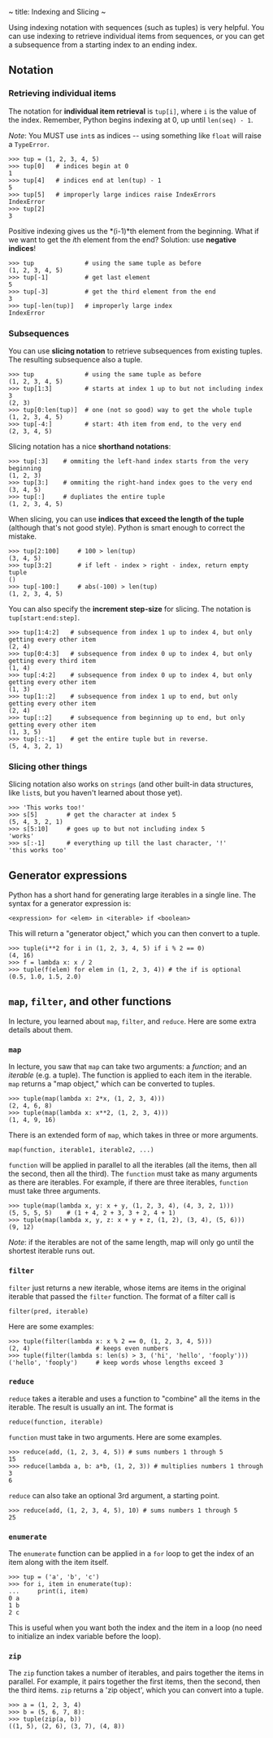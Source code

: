 ~ title: Indexing and Slicing ~

Using indexing notation with sequences (such as tuples) is very
helpful. You can use indexing to retrieve individual items from
sequences, or you can get a subsequence from a starting index to an
ending index.

Notation
--------

### Retrieving individual items

The notation for **individual item retrieval** is `tup[i]`, where `i`
is the value of the index.  Remember, Python begins indexing at 0, up
until `len(seq) - 1`.

*Note*: You MUST use `int`s as indices -- using something like `float`
will raise a `TypeError`.

    >>> tup = (1, 2, 3, 4, 5)
    >>> tup[0]   # indices begin at 0
    1
    >>> tup[4]   # indices end at len(tup) - 1
    5
    >>> tup[5]   # improperly large indices raise IndexErrors
    IndexError
    >>> tup[2]
    3

Positive indexing gives us the *(i-1)*th element from the beginning.
What if we want to get the *i*th element from the end? Solution: use
**negative indices**!

    >>> tup              # using the same tuple as before
    (1, 2, 3, 4, 5)
    >>> tup[-1]          # get last element
    5
    >>> tup[-3]          # get the third element from the end
    3
    >>> tup[-len(tup)]   # improperly large index
    IndexError

### Subsequences

You can use **slicing notation** to retrieve subsequences
from existing tuples. The resulting subsequence also a tuple.

    >>> tup              # using the same tuple as before
    (1, 2, 3, 4, 5)
    >>> tup[1:3]         # starts at index 1 up to but not including index 3
    (2, 3)
    >>> tup[0:len(tup)]  # one (not so good) way to get the whole tuple
    (1, 2, 3, 4, 5)
    >>> tup[-4:]         # start: 4th item from end, to the very end
    (2, 3, 4, 5)

Slicing notation has a nice **shorthand notations**:

    >>> tup[:3]    # ommiting the left-hand index starts from the very beginning
    (1, 2, 3)
    >>> tup[3:]    # ommiting the right-hand index goes to the very end
    (3, 4, 5)
    >>> tup[:]     # dupliates the entire tuple
    (1, 2, 3, 4, 5)

When slicing, you can use **indices that exceed the length of the
tuple** (although that's not good style). Python is smart enough to
correct the mistake.

    >>> tup[2:100]     # 100 > len(tup)
    (3, 4, 5)
    >>> tup[3:2]       # if left - index > right - index, return empty tuple
    ()
    >>> tup[-100:]     # abs(-100) > len(tup)
    (1, 2, 3, 4, 5)

You can also specify the **increment step-size** for slicing. The
notation is `tup[start:end:step]`.

    >>> tup[1:4:2]   # subsequence from index 1 up to index 4, but only getting every other item
    (2, 4)
    >>> tup[0:4:3]   # subsequence from index 0 up to index 4, but only getting every third item
    (1, 4)
    >>> tup[:4:2]    # subsequence from index 0 up to index 4, but only getting every other item
    (1, 3)
    >>> tup[1::2]    # subsequence from index 1 up to end, but only getting every other item
    (2, 4)
    >>> tup[::2]     # subsequence from beginning up to end, but only getting every other item
    (1, 3, 5)
    >>> tup[::-1]    # get the entire tuple but in reverse.
    (5, 4, 3, 2, 1)

### Slicing other things

Slicing notation also works on `strings` (and other built-in data
structures, like `list`s, but you haven't learned about those yet).

    >>> 'This works too!'
    >>> s[5]        # get the character at index 5
    (5, 4, 3, 2, 1)
    >>> s[5:10]     # goes up to but not including index 5
    'works'
    >>> s[:-1]      # everything up till the last character, '!'
    'this works too'

Generator expressions
---------------------

Python has a short hand for generating large iterables in a single
line. The syntax for a generator expression is:

    <expression> for <elem> in <iterable> if <boolean>

This will return a "generator object," which you can then convert to a
tuple.

    >>> tuple(i**2 for i in (1, 2, 3, 4, 5) if i % 2 == 0)
    (4, 16)
    >>> f = lambda x: x / 2
    >>> tuple(f(elem) for elem in (1, 2, 3, 4)) # the if is optional
    (0.5, 1.0, 1.5, 2.0)

`map`, `filter`, and other functions
------------------------------------

In lecture, you learned about `map`, `filter`, and `reduce`. Here are
some extra details about them.

### `map`

In lecture, you saw that `map` can take two arguments: a *function*;
and an *iterable* (e.g. a tuple). The function is applied to each item
in the iterable. `map` returns a "map object," which can be converted
to tuples.

    >>> tuple(map(lambda x: 2*x, (1, 2, 3, 4)))
    (2, 4, 6, 8)
    >>> tuple(map(lambda x: x**2, (1, 2, 3, 4)))
    (1, 4, 9, 16)

There is an extended form of `map`, which takes in three or more
arguments.

    map(function, iterable1, iterable2, ...)

`function` will be applied in parallel to all the iterables (all the
items, then all the second, then all the third). The `function` must
take as many arguments as there are iterables. For example, if there
are three iterables, `function` must take three arguments.

    >>> tuple(map(lambda x, y: x + y, (1, 2, 3, 4), (4, 3, 2, 1)))
    (5, 5, 5, 5)    # (1 + 4, 2 + 3, 3 + 2, 4 + 1)
    >>> tuple(map(lambda x, y, z: x + y + z, (1, 2), (3, 4), (5, 6)))
    (9, 12)

*Note*: if the iterables are not of the same length, map will only go
until the shortest iterable runs out.

### `filter`

`filter` just returns a new iterable, whose items are items in the
original iterable that passed the `filter` function. The format of a
filter call is

    filter(pred, iterable)

Here are some examples:

    >>> tuple(filter(lambda x: x % 2 == 0, (1, 2, 3, 4, 5)))
    (2, 4)                  # keeps even numbers
    >>> tuple(filter(lambda s: len(s) > 3, ('hi', 'hello', 'fooply')))
    ('hello', 'fooply')     # keep words whose lengths exceed 3

### `reduce`

`reduce` takes a iterable and uses a function to "combine" all the
items in the iterable. The result is usually an int. The format is

    reduce(function, iterable)

`function` must take in two arguments. Here are some examples.

    >>> reduce(add, (1, 2, 3, 4, 5)) # sums numbers 1 through 5
    15
    >>> reduce(lambda a, b: a*b, (1, 2, 3)) # multiplies numbers 1 through 3
    6

`reduce` can also take an optional 3rd argument, a starting point.

    >>> reduce(add, (1, 2, 3, 4, 5), 10) # sums numbers 1 through 5
    25

### `enumerate`

The `enumerate` function can be applied in a `for`
loop to get the index of an item along with the item itself.

    >>> tup = ('a', 'b', 'c')
    >>> for i, item in enumerate(tup):
    ...     print(i, item)
    0 a
    1 b
    2 c

This is useful when you want both the index and the item in a loop (no
need to initialize an index variable before the loop).

### `zip`

The `zip` function takes a number of iterables, and pairs together the
items in parallel. For example, it pairs together the first items,
then the second, then the third items.  `zip` returns a 'zip object',
which you can convert into a tuple.

    >>> a = (1, 2, 3, 4)
    >>> b = (5, 6, 7, 8):
    >>> tuple(zip(a, b))
    ((1, 5), (2, 6), (3, 7), (4, 8))

